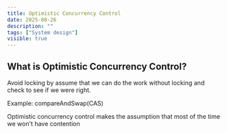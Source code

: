```yaml
---
title: Optimistic Concurrency Control
date: 2025-08-26
description: ""
tags: ["System design"]
visible: true
---
```


## What is Optimistic Concurrency Control?

Avoid locking by assume that we can do the work without locking and check to see if we were right.

Example: compareAndSwap(CAS)

Optimistic concurrency control makes the assumption that most of the time we won't have contention
